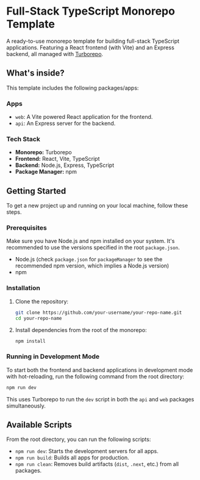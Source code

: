 # Full-Stack TypeScript Monorepo Template

A ready-to-use monorepo template for building full-stack TypeScript applications. Featuring a React frontend (with Vite) and an Express backend, all managed with [Turborepo](https://turbo.build/repo).

## What's inside?

This template includes the following packages/apps:

### Apps

- `web`: A Vite powered React application for the frontend.
- `api`: An Express server for the backend.

### Tech Stack

- **Monorepo:** Turborepo
- **Frontend:** React, Vite, TypeScript
- **Backend:** Node.js, Express, TypeScript
- **Package Manager:** npm

## Getting Started

To get a new project up and running on your local machine, follow these steps.

### Prerequisites

Make sure you have Node.js and npm installed on your system. It's recommended to use the versions specified in the root `package.json`.

- Node.js (check `package.json` for `packageManager` to see the recommended npm version, which implies a Node.js version)
- npm

### Installation

1.  Clone the repository:
    ```bash
    git clone https://github.com/your-username/your-repo-name.git
    cd your-repo-name
    ```

2.  Install dependencies from the root of the monorepo:
    ```bash
    npm install
    ```

### Running in Development Mode

To start both the frontend and backend applications in development mode with hot-reloading, run the following command from the root directory:

```bash
npm run dev
```

This uses Turborepo to run the `dev` script in both the `api` and `web` packages simultaneously.

## Available Scripts

From the root directory, you can run the following scripts:

- `npm run dev`: Starts the development servers for all apps.
- `npm run build`: Builds all apps for production.
- `npm run clean`: Removes build artifacts (`dist`, `.next`, etc.) from all packages.
